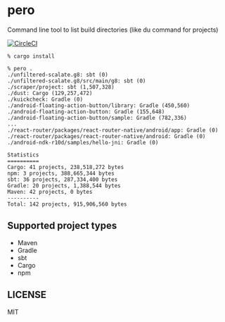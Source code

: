 # pero
Command line tool to list build directories (like du command for projects)

[![CircleCI](https://circleci.com/gh/akr4/pero.svg?style=svg)](https://circleci.com/gh/akr4/pero)

```
% cargo install

% pero .
./unfiltered-scalate.g8: sbt (0)
./unfiltered-scalate.g8/src/main/g8: sbt (0)
./scraper/project: sbt (1,507,328)
./dust: Cargo (129,257,472)
./kuickcheck: Gradle (0)
./android-floating-action-button/library: Gradle (450,560)
./android-floating-action-button: Gradle (155,648)
./android-floating-action-button/sample: Gradle (782,336)
...
./react-router/packages/react-router-native/android/app: Gradle (0)
./react-router/packages/react-router-native/android: Gradle (0)
./android-ndk-r10d/samples/hello-jni: Gradle (0)

Statistics
==========
Cargo: 41 projects, 238,518,272 bytes
npm: 3 projects, 388,665,344 bytes
sbt: 36 projects, 287,334,400 bytes
Gradle: 20 projects, 1,388,544 bytes
Maven: 42 projects, 0 bytes
----------
Total: 142 projects, 915,906,560 bytes
```

## Supported project types
- Maven
- Gradle
- sbt
- Cargo
- npm

## LICENSE

MIT
